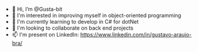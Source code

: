 - 👋 Hi, I’m @Gusta-bit
- 👀 I'm interested in improving myself in object-oriented programming
- 🌱 I'm currently learning to develop in C# for dotNet
- 💞️ I'm looking to collaborate on back end projects
- 📫 I'm present on LinkedIn: https://www.linkedin.com/in/gustavo-araujo-bra/
<!---
My name is Gustavo, I'm starting as a developer I have some training repositories in order to practice programming
--->

